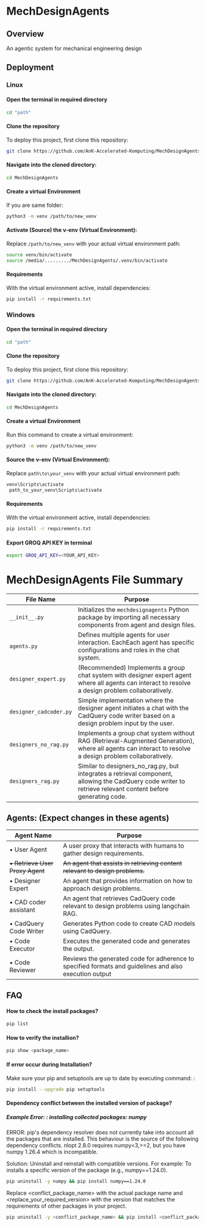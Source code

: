 # MechDesignAgents

## Overview
An agentic system for mechanical engineering design

## Deployment

### Linux
#### Open the terminal in required directory
```bash
cd "path"
```

#### Clone the repository
To deploy this project, first clone this repository:

```bash
git clone https://github.com/AnK-Accelerated-Komputing/MechDesignAgents.git
```

#### Navigate into the cloned directory:
``` bash
cd MechDesignAgents
```
#### Create a virtual Environment 
If you are same folder: 
``` bash
python3 -m venv /path/to/new_venv
```

#### Activate (Source) the v-env (Virtual Environment):
Replace ```/path/to/new_venv``` with your actual virtual environment path:

``` bash
source venv/bin/activate 
source /media/........./MechDesignAgents/.venv/bin/activate
```

#### Requirements
With the virtual environment active, install dependencies:
``` bash
pip install -r requirements.txt
```


### Windows

#### Open the terminal in required directory
```bash
cd "path"
```

#### Clone the repository
To deploy this project, first clone this repository:

```bash
git clone https://github.com/AnK-Accelerated-Komputing/MechDesignAgents.git
```

#### Navigate into the cloned directory:
``` bash
cd MechDesignAgents
```
#### Create a virtual Environment 
Run this command to create a virtual environment:
``` bash
python3 -m venv /path/to/new_venv
```

#### Source the v-env (Virtual Environment):
Replace ```path\to\your_venv``` with your actual virtual environment path:
``` bash
venv\Scripts\activate 
 path_to_your_venv\Scripts\activate
```

#### Requirements
With the virtual environment active, install dependencies:
``` bash
pip install -r requirements.txt
```


#### Export GROQ API KEY in terminal
```bash 
export GROQ_API_KEY=<YOUR_API_KEY>
```


# MechDesignAgents File Summary

| File Name                     | Purpose                                                                 |
|---------------------------------|---------------------------------------------------------------------------------|
| `__init__.py`                  | Initializes the `mechdesignagents` Python package by importing all necessary components from agent and design files.                             |
| `agents.py`                    | Defines multiple agents for user interaction. EachEach agent has specific configurations and roles in the chat system.|
| `designer_expert.py`         | (Recommended) Implements a group chat system with designer expert agent  where all agents can interact to resolve a design problem collaboratively.     |
| `designer_cadcoder.py`         | Simple implementation where the designer agent initiates a chat with the CadQuery code writer based on a design problem input by the user. |
| `designers_no_rag.py`          | Implements a group chat system without RAG (Retrieval-Augmented Generation), where all agents can interact to resolve a design problem collaboratively.     |
| `designers_rag.py`             | Similar to designers_no_rag.py, but integrates a retrieval component, allowing the CadQuery code writer to retrieve relevant content before generating code.      |


## Agents: (Expect changes in these agents)
| Agent Name                     | Purpose                                                                 |
|---------------------------------|---------------------------------------------------------------------------------|
| • User Agent | A user proxy that interacts with humans to gather design requirements.|
| ~~• Retrieve User Proxy Agent~~ | ~~An agent that assists in retrieving content relevant to design problems.~~ |
| • Designer Expert | An agent that provides information on how to approach design problems.  | 
| • CAD coder assistant | An agent that retrieves CadQuery code relevant to design problems using langchain RAG.  | 
| • CadQuery Code Writer | Generates Python code to create CAD models using CadQuery. |
| • Code Executor | Executes the generated code and generates the output.  |  
| • Code Reviewer | Reviews the generated code for adherence to specified formats and guidelines and also execution output  |  





## FAQ

#### How to check the install packages? 
``` bash 
pip list
```

#### How to verify the installion? 

```bash
pip show <package_name>
```

#### If error occur during Installation? 
Make sure your pip and setuptools are up to date by executing command: :
```bash
pip install --upgrade pip setuptools

```

####  Dependency conflict between the installed version of package? 

##### Example Error: : installing collected packages: numpy
ERROR: pip's dependency resolver does not currently take into account all the packages that are installed. This behaviour is the source of the following dependency conflicts.
nlopt 2.8.0 requires numpy<3,>=2, but you have numpy 1.26.4 which is incompatible.

Solution: Uninstall and reinstall with compatible versions. For example:
To installs a specific version of the package (e.g., numpy==1.24.0).

```bash
pip uninstall -y numpy && pip install numpy==1.24.0
```


Replace <conflict_package_name> with the actual package name and <replace_your_required_version> with the version that matches the requirements of other packages in your project.

```bash
pip uninstall -y <conflict_package_name> && pip install <conflict_package_name>==<replace_your_required_version>
```
